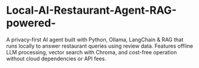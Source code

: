 # Local-AI-Restaurant-Agent-RAG-powered-
A privacy-first AI agent built with Python, Ollama, LangChain &amp; RAG that runs locally to answer restaurant queries using review data. Features offline LLM processing, vector search with Chroma, and cost-free operation without cloud dependencies or API fees.
